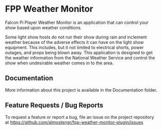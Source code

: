 # FPP Weather Monitor

Falcon Pi Player Weather Monitor is an application that can control your show based upon weather 
conditions.

Some light show hosts do not run their show during rain and inclement weather because 
of the adverse effects it can have on the light show equipment. This includes, but it not 
limited to electrical shorts, power outages, and props being blown away.
This application is designed to get the weather information from the 
National Weather Service and control the show when undesirable weather comes in 
to the area. 

## Documentation

More information about this project is available in the Documentation folder. 

## Feature Requests / Bug Reports

To request a feature or report a bug, file an issue on the project repository at 
https://github.com/almostengr/fpp-weather-monitor-plugin/issues
